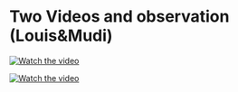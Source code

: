 # Two Videos and observation (Louis&Mudi)

[![Watch the video](https://img.youtube.com/vi/fSsN0cu_qvY/default.jpg)](https://youtu.be/fSsN0cu_qvY)

[![Watch the video](https://img.youtube.com/vi/lj89D_hT-GI/maxresdefault.jpg)](https://youtube.com/shorts/lj89D_hT-GI?feature=share)
